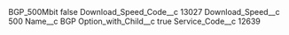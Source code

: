 <?xml version="1.0" encoding="UTF-8"?>
<CustomMetadata xmlns="http://soap.sforce.com/2006/04/metadata" xmlns:xsi="http://www.w3.org/2001/XMLSchema-instance" xmlns:xsd="http://www.w3.org/2001/XMLSchema">
    <label>BGP_500Mbit</label>
    <protected>false</protected>
    <values>
        <field>Download_Speed_Code__c</field>
        <value xsi:type="xsd:string">13027</value>
    </values>
    <values>
        <field>Download_Speed__c</field>
        <value xsi:type="xsd:string">500</value>
    </values>
    <values>
        <field>Name__c</field>
        <value xsi:type="xsd:string">BGP</value>
    </values>
    <values>
        <field>Option_with_Child__c</field>
        <value xsi:type="xsd:boolean">true</value>
    </values>
    <values>
        <field>Service_Code__c</field>
        <value xsi:type="xsd:string">12639</value>
    </values>
</CustomMetadata>
